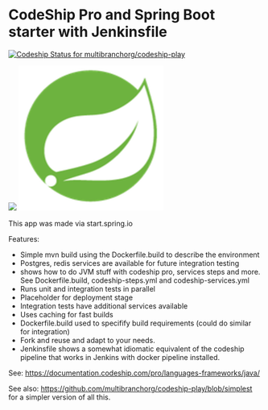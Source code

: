 # CodeShip Pro and Spring Boot starter with Jenkinsfile

[ ![Codeship Status for multibranchorg/codeship-play](https://app.codeship.com/projects/33b34200-ef63-0135-d1ff-66408b09b4d7/status?branch=master)](https://app.codeship.com/projects/271119)

<img src='https://www.cloudbees.com/sites/default/files/codeship-by-cloudbees.png'>

<img src='https://raw.githubusercontent.com/github/explore/6c6508f34230f0ac0d49e847a326429eefbfc030/topics/spring-boot/spring-boot.png'/>


This app was made via start.spring.io

Features: 

* Simple mvn build using the Dockerfile.build to describe the environment
* Postgres, redis services are available for future integration testing
* shows how to do JVM stuff with codeship pro, services steps and more. See Dockerfile.build, codeship-steps.yml and codeship-services.yml
* Runs unit and integration tests in parallel
* Placeholder for deployment stage
* Integration tests have additional services available
* Uses caching for fast builds
* Dockerfile.build used to specifify build requirements (could do similar for integration)
* Fork and reuse and adapt to your needs. 
* Jenkinsfile shows a somewhat idiomatic equivalent of the codeship pipeline that works in Jenkins with docker pipeline installed. 


See: https://documentation.codeship.com/pro/languages-frameworks/java/

See also: https://github.com/multibranchorg/codeship-play/blob/simplest for a simpler version of all this. 

